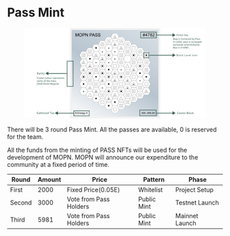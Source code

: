 # Pass Mint

<figure><img src="../../../.gitbook/assets/PASS inf E.png" alt=""><figcaption></figcaption></figure>

There will be 3 round Pass Mint. All the passes are available, 0 is reserved for the team.&#x20;

All the funds from the minting of PASS NFTs will be used for the development of MOPN. MOPN will announce our expenditure to the community at a fixed period of time.

| **Round** | **Amount** | **Price**              | **Pattern** | **Phase**      |
| --------- | ---------- | ---------------------- | ----------- | -------------- |
| First     | 2000       | Fixed Price(0.05E)     | Whitelist   | Project Setup  |
| Second    | 3000       | Vote from Pass Holders | Public Mint | Testnet Launch |
| Third     | 5981       | Vote from Pass Holders | Public Mint | Mainnet Launch |

